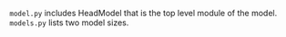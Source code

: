 `model.py` includes HeadModel that is the top level module of the model.
`models.py` lists two model sizes.
